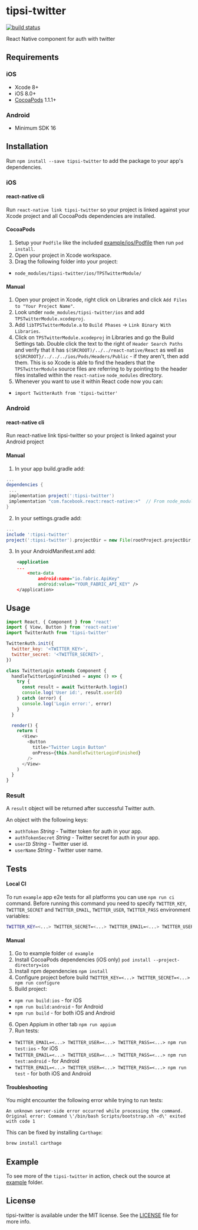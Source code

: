 # tipsi-twitter

[![build status](https://img.shields.io/travis/tipsi/tipsi-twitter/master.svg?style=flat-square)](https://travis-ci.org/tipsi/tipsi-twitter)

React Native component for auth with twitter

## Requirements

### iOS

* Xcode 8+
* iOS 8.0+
* [CocoaPods](https://cocoapods.org) 1.1.1+

### Android

* Minimum SDK 16

## Installation

Run `npm install --save tipsi-twitter` to add the package to your app's dependencies.

### iOS

#### react-native cli

Run `react-native link tipsi-twitter` so your project is linked against your Xcode project and all CocoaPods dependencies are installed.

#### CocoaPods

1. Setup your `Podfile` like the included [example/ios/Podfile](example/ios/Podfile) then run `pod install`.
2. Open your project in Xcode workspace.
3. Drag the following folder into your project:
  * `node_modules/tipsi-twitter/ios/TPSTwitterModule/`

#### Manual

1. Open your project in Xcode, right click on Libraries and click `Add Files to "Your Project Name"`.
2. Look under `node_modules/tipsi-twitter/ios` and add `TPSTwitterModule.xcodeproj`.
3. Add `libTPSTwitterModule.a` to `Build Phases` -> `Link Binary With Libraries`.
4. Click on `TPSTwitterModule.xcodeproj` in Libraries and go the Build Settings tab. Double click the text to the right of `Header Search Paths` and verify that it has `$(SRCROOT)/../../react-native/React` as well as `${SRCROOT}/../../../ios/Pods/Headers/Public` - if they aren't, then add them. This is so Xcode is able to find the headers that the `TPSTwitterModule` source files are referring to by pointing to the header files installed within the `react-native` `node_modules` directory.
5. Whenever you want to use it within React code now you can:
  * `import TwitterAuth from 'tipsi-twitter'`

### Android

#### react-native cli

Run react-native link tipsi-twitter so your project is linked against your Android project

#### Manual

1. In your app build.gradle add:
```gradle
...
dependencies {
 ...
 implementation project(':tipsi-twitter')
 implementation "com.facebook.react:react-native:+"  // From node_modules
}
```
2. In your settings.gradle add:
```gradle
...
include ':tipsi-twitter'
project(':tipsi-twitter').projectDir = new File(rootProject.projectDir, '../node_modules/tipsi-twitter/android')
```

3. In your AndroidManifest.xml add:
```xml
    <application
    ...
        <meta-data
            android:name="io.fabric.ApiKey"
            android:value="YOUR_FABRIC_API_KEY" />
    </application>
```

## Usage

```js
import React, { Component } from 'react'
import { View, Button } from 'react-native'
import TwitterAuth from 'tipsi-twitter'

TwitterAuth.init({
  twitter_key: '<TWITTER_KEY>',
  twitter_secret: '<TWITTER_SECRET>',
})

class TwitterLogin extends Component {
  handleTwitterLoginFinished = async () => {
    try {
      const result = await TwitterAuth.login()
      console.log('User id:', result.userId)
    } catch (error) {
      console.log('Login error:', error)
    }
  }

  render() {
    return (
      <View>
        <Button
          title="Twitter Login Button"
          onPress={this.handleTwitterLoginFinished}
        />
      </View>
    )
  }
}
```

### Result

A `result` object will be returned after successful Twitter auth.

An object with the following keys:

* `authToken` _String_ - Twitter token for auth in your app.
* `authTokenSecret` _String_ - Twitter secret for auth in your app.
* `userID` _String_ - Twitter user id.
* `userName` _String_ - Twitter user name.

## Tests

#### Local CI

To run `example` app e2e tests for all platforms you can use `npm run ci` command. Before running this command you need to specify `TWITTER_KEY`, `TWITTER_SECRET` and `TWITTER_EMAIL`, `TWITTER_USER`, `TWITTER_PASS` environment variables:

```bash
TWITTER_KEY=<...> TWITTER_SECRET=<...> TWITTER_EMAIL=<...> TWITTER_USER=<...> TWITTER_PASS=<...> npm run ci
```

#### Manual

1. Go to example folder `cd example`
2. Install CocoaPods dependencies (iOS only) `pod install --project-directory=ios`
3. Install npm dependencies `npm install`
4. Configure project before build `TWITTER_KEY=<...> TWITTER_SECRET=<...> npm run configure`
5. Build project:
  * `npm run build:ios` - for iOS
  * `npm run build:android` - for Android
  * `npm run build` - for both iOS and Android
6. Open Appium in other tab `npm run appium`
7. Run tests:
  * `TWITTER_EMAIL=<...> TWITTER_USER=<...> TWITTER_PASS=<...> npm run test:ios` - for iOS
  * `TWITTER_EMAIL=<...> TWITTER_USER=<...> TWITTER_PASS=<...> npm run test:android` - for Android
  * `TWITTER_EMAIL=<...> TWITTER_USER=<...> TWITTER_PASS=<...> npm run test` - for both iOS and Android

#### Troubleshooting

You might encounter the following error while trying to run tests:

`An unknown server-side error occurred while processing the command. Original error: Command \'/bin/bash Scripts/bootstrap.sh -d\' exited with code 1`

This can be fixed by installing `Carthage`:

```bash
brew install carthage
```

## Example

To see more of the `tipsi-twitter` in action, check out the source at [example](https://github.com/tipsi/tipsi-twitter/tree/master/example) folder.

## License

tipsi-twitter is available under the MIT license. See the [LICENSE](https://github.com/tipsi/tipsi-twitter/tree/master/LICENSE) file for more info.
